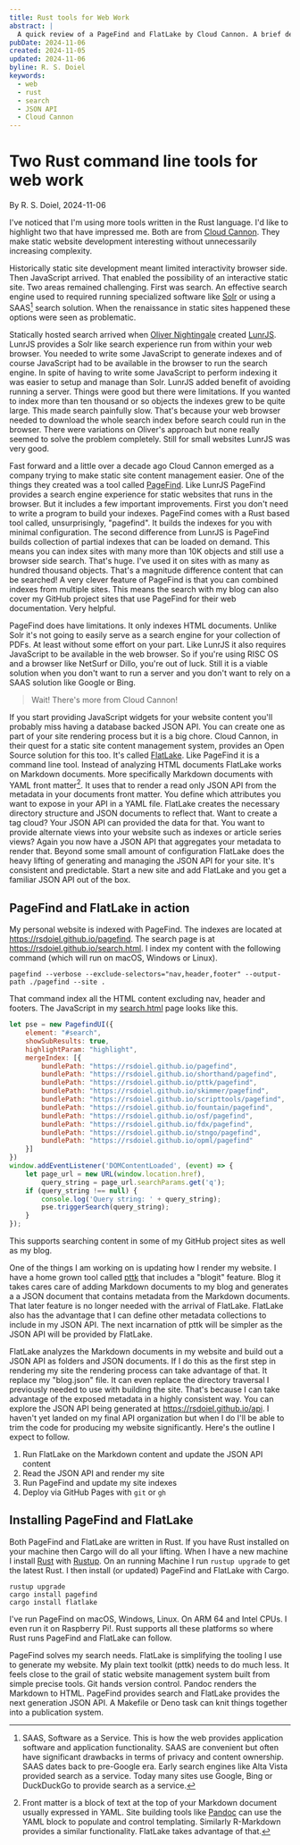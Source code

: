 ```yaml
---
title: Rust tools for Web Work
abstract: |
  A quick review of a PageFind and FlatLake by Cloud Cannon. A brief description of how I use them.
pubDate: 2024-11-06
created: 2024-11-05
updated: 2024-11-06
byline: R. S. Doiel
keywords:
  - web
  - rust
  - search
  - JSON API
  - Cloud Cannon
---
```


# Two Rust command line tools for web work

By R. S. Doiel, 2024-11-06

I've noticed that I'm using more tools written in the Rust language. I'd like to highlight two that have impressed me. Both are from [Cloud Cannon](https://cloudcannon.com). They make static website development interesting without unnecessarily increasing complexity.

Historically static site development meant limited interactivity browser side. Then JavaScript arrived. That enabled the possibility of an interactive static site. Two areas remained challenging. First was search. An effective search engine used to required running specialized software like [Solr](https://solr.apache.org) or using a SAAS[^1] search solution.  When the renaissance in static sites happened these options were seen as problematic.

[^1]: SAAS, Software as a Service. This is how the web provides application software and application functionality. SAAS are convenient but often have significant drawbacks in terms of privacy and content ownership. SAAS dates back to pre-Google era. Early search engines like Alta Vista provided search as a service. Today many sites use Google, Bing or DuckDuckGo to provide search as a service.

Statically hosted search arrived when [Oliver Nightingale](https://github.com/olivernn) created [LunrJS](https://lunrjs.com/). LunrJS provides a Solr like search experience run from within your web browser. You needed to write some JavaScript to generate indexes and of course JavaScript had to be available in the browser to run the search engine. In spite of having to write some JavaScript to perform indexing it was easier to setup and manage than Solr. LunrJS added benefit of avoiding running a server. Things were good but there were limitations.  If you wanted to index more than ten thousand or so objects the indexes grew to be quite large. This made search painfully slow. That's because your web browser needed to download the whole search index before search could run in the browser.  There were variations on Oliver's approach but none really seemed to solve the problem completely. Still for small websites LunrJS was very good.

Fast forward and a little over a decade ago Cloud Cannon emerged as a company trying to make static site content management easier.  One of the things they created was a tool called [PageFind](https://pagefind.app). Like LunrJS PageFind provides a search engine experience for static websites that runs in the browser.  But it includes a few important improvements. First you don't need to write a program to build your indexes. PageFind comes with a Rust based tool called, unsurprisingly, "pagefind". It builds the indexes for you with minimal configuration. The second difference from LunrJS is PageFind builds collection of partial indexes that can be loaded on demand. This means you can index sites with many more than 10K objects and still use a browser side search. That's huge. I've used it on sites with as many as hundred thousand objects. That's a magnitude difference content that can be searched! A very clever feature of PageFind is that you can combined indexes from multiple sites.  This means the search with my blog can also cover my GitHub project sites that use PageFind for their web documentation. Very helpful.

PageFind does have limitations. It only indexes HTML documents. Unlike Solr it's not going to easily serve as a search engine for your collection of PDFs. At least without some effort on your part. Like LunrJS it also requires JavaScript to be available in the web browser. So if you're using RISC OS and a browser like NetSurf or Dillo, you're out of luck. Still it is a viable solution when you don't want to run a server and you don't want to rely on a SAAS solution like Google or Bing.

> Wait! There's more from Cloud Cannon!

If you start providing JavaScript widgets for your website content you'll probably miss having a database backed JSON API. You can create one as part of your site rendering process but it is a big chore. Cloud Cannon, in their quest for a static site content management system, provides an Open Source solution for this too. It's called [FlatLake](https://flatlake.app). Like PageFind it is a command line tool. Instead of analyzing HTML documents FlatLake works on Markdown documents. More specifically Markdown documents with YAML front matter[^2]. It uses that to render a read only JSON API from the metadata in your documents front matter.  You define which attributes you want to expose in your API in a YAML file. FlatLake creates the necessary directory structure and JSON documents to reflect that. Want to create a tag cloud? Your JSON API can provided the data for that. You want to provide alternate views into your website such as indexes or article series views?  Again you now have a JSON API that aggregates your metadata to render that. Beyond some small amount of configuration FlatLake does the heavy lifting of generating and managing the JSON API for your site. It's consistent and predictable. Start a new site and add FlatLake and you get a familiar JSON API out of the box.

[^2]: Front matter is a block of text at the top of your Markdown document usually expressed in YAML. Site building tools like [Pandoc](https://pandoc.org/chunkedhtml-demo/8.10-metadata-blocks.html#extension-yaml_metadata_block) can use the YAML block to populate and control templating. Similarly R-Markdown provides a similar functionality. FlatLake takes advantage of that. 


## PageFind and FlatLake in action

My personal website is indexed with PageFind.  The indexes are located at <https://rsdoiel.github.io/pagefind>. The search page is at <https://rsdoiel.github.io/search.html>. I index my content with the following command (which will run on macOS, Windows or Linux).

~~~shell
pagefind --verbose --exclude-selectors="nav,header,footer" --output-path ./pagefind --site .
~~~

That command index all the HTML content excluding nav, header and footers.  The JavaScript in my [search.html](https://rsdoiel.github.io/search.html) page looks like this.

~~~JavaScript
let pse = new PagefindUI({
    element: "#search",
    showSubResults: true,
    highlightParam: "highlight",
    mergeIndex: [{
        bundlePath: "https://rsdoiel.github.io/pagefind",
        bundlePath: "https://rsdoiel.github.io/shorthand/pagefind",
        bundlePath: "https://rsdoiel.github.io/pttk/pagefind",
        bundlePath: "https://rsdoiel.github.io/skimmer/pagefind",
        bundlePath: "https://rsdoiel.github.io/scripttools/pagefind",
        bundlePath: "https://rsdoiel.github.io/fountain/pagefind",
        bundlePath: "https://rsdoiel.github.io/osf/pagefind",
        bundlePath: "https://rsdoiel.github.io/fdx/pagefind",
        bundlePath: "https://rsdoiel.github.io/stngo/pagefind",
        bundlePath: "https://rsdoiel.github.io/opml/pagefind"
    }]
})
window.addEventListener('DOMContentLoaded', (event) => {
    let page_url = new URL(window.location.href),
        query_string = page_url.searchParams.get('q');
    if (query_string !== null) {
        console.log('Query string: ' + query_string);
        pse.triggerSearch(query_string);
    }
});
~~~

This supports searching content in some of my GitHub project sites as well as my blog.

One of the things I am working on is updating how I render my website.  I have a home grown tool called [pttk](https://rsdoiel.github.io/pttk "Plain Text Toolkit") that includes a "blogit" feature. Blog it takes cares care of adding Markdown documents to my blog and generates a a JSON document that contains metadata from the Markdown documents.  That later feature is no longer needed with the arrival of FlatLake. FlatLake also has the advantage that I can define other metadata collections to include in my JSON API. The next incarnation of pttk will be simpler as the JSON API will be provided by FlatLake.

FlatLake analyzes the Markdown documents in my website and build out a JSON API as folders and JSON documents. If I do this as the first step in rendering my site the rendering process can take advantage of that. It replace my "blog.json" file. It can even replace the directory traversal I previously needed to use with building the site. That's because I can take advantage of the exposed metadata in a highly consistent way. You can explore the JSON API being generated at <https://rsdoiel.github.io/api>. I haven't yet landed on my final API organization but when I do I'll be able to trim the code for producing my website significantly. Here's the outline I expect to follow.

1. Run FlatLake on the Markdown content and update the JSON API content
2. Read the JSON API and render my site
3. Run PageFind and update my site indexes
4. Deploy via GitHub Pages with `git` or `gh`

## Installing PageFind and FlatLake

Both PageFind and FlatLake are written in Rust. If you have Rust installed on your machine then Cargo will do all your lifting.  When I have a new machine I install [Rust](https://www.rust-lang.org/) with [Rustup](https://rustup.rs). On an running Machine I run `rustup upgrade` to get the latest Rust.  I then install (or updated) PageFind and FlatLake with Cargo.

~~~shell
rustup upgrade
cargo install pagefind
cargo install flatlake
~~~

I've run PageFind on macOS, Windows, Linux. On ARM 64 and Intel CPUs. I even run it on Raspberry Pi!. Rust supports all these platforms so where Rust runs PageFind and FlatLake can follow.

PageFind solves my search needs.  FlatLake is simplifying the tooling I use to generate my website. My plain text toolkit (pttk) needs to do much less. It feels close to the grail of static website management system built from simple precise tools. Git hands version control. Pandoc renders the Markdown to HTML. PageFind provides search and FlatLake provides the next generation JSON API. A Makefile or Deno task can knit things together into a publication system.
